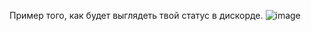 Пример того, как будет выглядеть твой статус в дискорде.
![image](https://user-images.githubusercontent.com/60918217/112637478-66f4e300-8e68-11eb-919a-1f760f7080f6.png)
